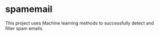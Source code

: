 # spamemail
This project uses Machine learning methods  to successfully detect and filter spam emails.
